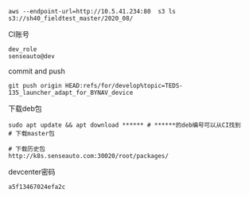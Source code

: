 ```
aws --endpoint-url=http://10.5.41.234:80  s3 ls s3://sh40_fieldtest_master/2020_08/
```

CI账号

```
dev_role
senseauto@dev
```

commit and push

```
git push origin HEAD:refs/for/develop%topic=TEDS-135_launcher_adapt_for_BYNAV_device
```

下载deb包

```
sudo apt update && apt download ****** # ******的deb编号可以从CI找到
# 下载master包

# 下载历史包
http://k8s.senseauto.com:30020/root/packages/
```

devcenter密码

```
a5f13467024efa2c
```


